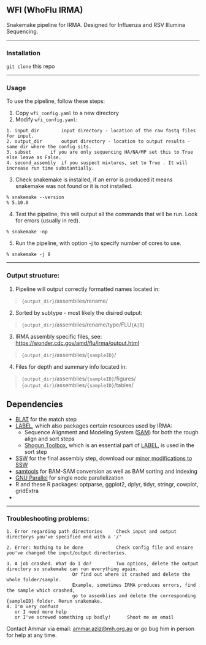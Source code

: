 ## WFI (WhoFlu IRMA) 

Snakemake pipeline for IRMA. Designed for Influenza and RSV Illumina Sequencing.

---
### Installation

`git clone` this repo

---
### Usage

To use the pipeline, follow these steps:

1. Copy `wfi_config.yaml` to a new directory
2. Modify `wfi_config.yaml`:
```
1. input_dir		input directory - location of the raw fastq files for input.
2. output_dir		output directory - location to output results - same dir where the config sits.
3. subset 		if you are only sequencing HA/NA/MP set this to True else leave as False.
4. second_assembly	if you suspect mixtures, set to True . It will increase run time substantially. 
```
3. Check snakemake is installed, if an error is produced it means snakemake was not found or it is not installed.
```	
% snakemake --version
% 5.10.0 
```

4. Test the pipeline, this will output all the commands that will be run. Look for errors (usually in red).
```
% snakemake -np
```

5. Run the pipeline, with option -j to specify number of cores to use.
```
% snakemake -j 8
```
---
### Output structure:
	
1. Pipeline will output correctly formatted names located in:
	
> `{output_dir}`/assemblies/rename/

2. Sorted by subtype - most likely the disired output:
	
> `{output_dir}`/assemblies/rename/type/FLU`{A|B}`

3. IRMA assembly specific files, see: https://wonder.cdc.gov/amd/flu/irma/output.html
	
> `{output_dir}`/assemblies/`{sampleID}`/

4. Files for depth and summary info located in:
	
> `{output_dir}`/assemblies/`{sampleID}`/figures/
> `{output_dir}`/assemblies/`{sampleID}`/tables/
	


## Dependencies

- [BLAT] for the match step
- [LABEL], which also packages certain resources used by IRMA:
    - Sequence Alignment and Modeling System ([SAM]) for both the rough align and sort steps
    - [Shogun Toolbox], which is an essential part of [LABEL], is used in the sort step
- [SSW] for the final assembly step, download our [minor modifications to SSW](https://wonder.cdc.gov/amd/flu/irma/ssw-modified.tar.gz)
- [samtools] for BAM-SAM conversion as well as BAM sorting and indexing
- [GNU Parallel] for single node parallelization
- R and these R packages: optparse, ggplot2, dplyr, tidyr, stringr, cowplot, gridExtra
- 
[IRMA manuscript]: https://bmcgenomics.biomedcentral.com/articles/10.1186/s12864-016-3030-6
[IRMA Website]: https://wonder.cdc.gov/amd/flu/irma/
[IRMA v0.6.7 zip file]: https://wonder.cdc.gov/amd/flu/irma/flu-amd-201704.zip
[SAM]: https://www.ncbi.nlm.nih.gov/pubmed/9927713
[BLAT]: http://www.kentinformatics.com/products.html
[LABEL]: https://wonder.cdc.gov/amd/flu/label/
[SSW]: http://journals.plos.org/plosone/article?id=10.1371/journal.pone.0082138
[samtools]: http://www.htslib.org/
[GNU Parallel]: https://www.gnu.org/software/parallel/
[Shogun Toolbox]: http://shogun.ml/	
	
---
### Troubleshooting problems:
```
1. Error regarding path directories		Check input and output directorys you've specified end with a '/'

2. Error: Nothing to be done			Check config file and ensure you've changed the input/output directories. 

3. A job crashed. What do I do?			Two options, delete the output directory so snakemake can run everything again. 
						Or find out where it crashed and delete the whole folder/sample. 
						Example, sometimes IRMA produces errors, find the sample which crashed, 
						go to assemblies and delete the corresponding {sampleID} folder. Rerun snakemake.
4. I'm very confusd 										
   or I need more help			
   or I've screwed something up badly!		Shoot me an email
```
Contact Ammar via email: ammar.aziz@mh.org.au or go bug him in person for help at any time.
